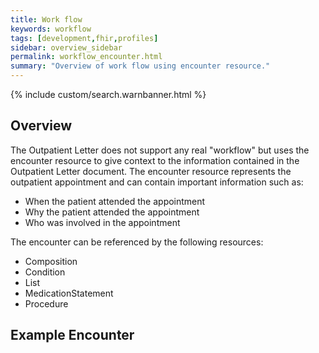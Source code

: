 ```yaml
---
title: Work flow
keywords: workflow
tags: [development,fhir,profiles]
sidebar: overview_sidebar
permalink: workflow_encounter.html
summary: "Overview of work flow using encounter resource."
---
```


{% include custom/search.warnbanner.html %}

## Overview ##

The Outpatient Letter does not support any real "workflow" but uses the encounter resource to give context to the information contained in the Outpatient Letter document. The encounter resource represents the outpatient appointment and can contain important information such as:
 
- When the patient attended the appointment
- Why the patient attended the appointment
- Who was involved in the appointment

The encounter can be referenced by the following resources:

- Composition
- Condition 
- List
- MedicationStatement
- Procedure

## Example Encounter ##

<script src="https://gist.github.com/IOPS-DEV/66bff9022f16f8341ec1f7b77391ac23.js"></script>




